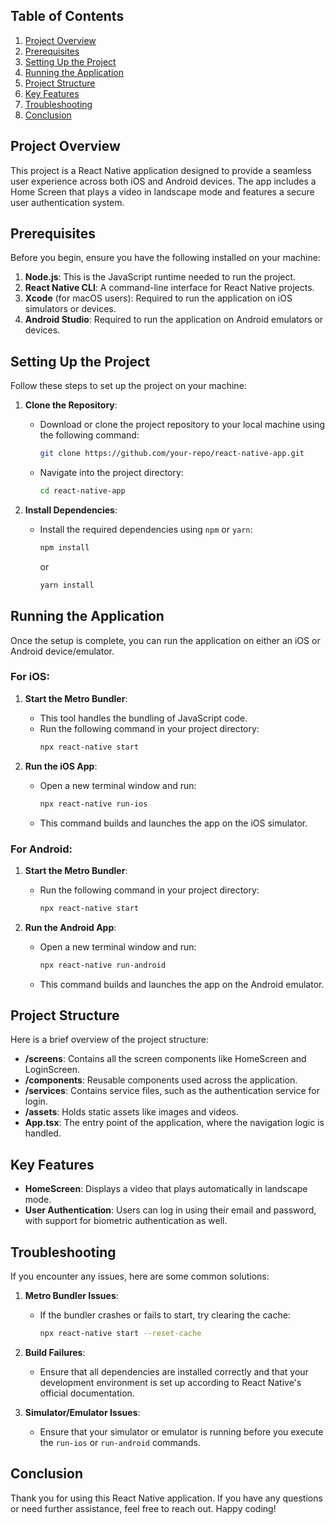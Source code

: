 ## Table of Contents

1. [Project Overview](#project-overview)
2. [Prerequisites](#prerequisites)
3. [Setting Up the Project](#setting-up-the-project)
4. [Running the Application](#running-the-application)
5. [Project Structure](#project-structure)
6. [Key Features](#key-features)
7. [Troubleshooting](#troubleshooting)
8. [Conclusion](#conclusion)

## Project Overview

This project is a React Native application designed to provide a seamless user experience across both iOS and Android devices. The app includes a Home Screen that plays a video in landscape mode and features a secure user authentication system.

## Prerequisites

Before you begin, ensure you have the following installed on your machine:

1. **Node.js**: This is the JavaScript runtime needed to run the project.
2. **React Native CLI**: A command-line interface for React Native projects.
3. **Xcode** (for macOS users): Required to run the application on iOS simulators or devices.
4. **Android Studio**: Required to run the application on Android emulators or devices.

## Setting Up the Project

Follow these steps to set up the project on your machine:

1. **Clone the Repository**:

   - Download or clone the project repository to your local machine using the following command:
     ```bash
     git clone https://github.com/your-repo/react-native-app.git
     ```
   - Navigate into the project directory:
     ```bash
     cd react-native-app
     ```

2. **Install Dependencies**:
   - Install the required dependencies using `npm` or `yarn`:
     ```bash
     npm install
     ```
     or
     ```bash
     yarn install
     ```

## Running the Application

Once the setup is complete, you can run the application on either an iOS or Android device/emulator.

### For iOS:

1. **Start the Metro Bundler**:

   - This tool handles the bundling of JavaScript code.
   - Run the following command in your project directory:
     ```bash
     npx react-native start
     ```

2. **Run the iOS App**:
   - Open a new terminal window and run:
     ```bash
     npx react-native run-ios
     ```
   - This command builds and launches the app on the iOS simulator.

### For Android:

1. **Start the Metro Bundler**:

   - Run the following command in your project directory:
     ```bash
     npx react-native start
     ```

2. **Run the Android App**:
   - Open a new terminal window and run:
     ```bash
     npx react-native run-android
     ```
   - This command builds and launches the app on the Android emulator.

## Project Structure

Here is a brief overview of the project structure:

- **/screens**: Contains all the screen components like HomeScreen and LoginScreen.
- **/components**: Reusable components used across the application.
- **/services**: Contains service files, such as the authentication service for login.
- **/assets**: Holds static assets like images and videos.
- **App.tsx**: The entry point of the application, where the navigation logic is handled.

## Key Features

- **HomeScreen**: Displays a video that plays automatically in landscape mode.
- **User Authentication**: Users can log in using their email and password, with support for biometric authentication as well.

## Troubleshooting

If you encounter any issues, here are some common solutions:

1. **Metro Bundler Issues**:

   - If the bundler crashes or fails to start, try clearing the cache:
     ```bash
     npx react-native start --reset-cache
     ```

2. **Build Failures**:

   - Ensure that all dependencies are installed correctly and that your development environment is set up according to React Native's official documentation.

3. **Simulator/Emulator Issues**:
   - Ensure that your simulator or emulator is running before you execute the `run-ios` or `run-android` commands.

## Conclusion

Thank you for using this React Native application. If you have any questions or need further assistance, feel free to reach out. Happy coding!

